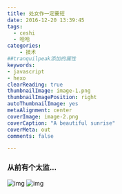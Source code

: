 ```yaml
---
title: 处女作一定要短
date: 2016-12-20 13:39:45
tags:
  - ceshi
  - 哈哈
categories:
    - 技术
##tranquilpeak添加的属性
keywords:
- javascript
- hexo
clearReading: true
thumbnailImage: image-1.png
thumbnailImagePosition: right
autoThumbnailImage: yes
metaAlignment: center
coverImage: image-2.png
coverCaption: "A beautiful sunrise"
coverMeta: out
comments: false

---
```

### 从前有个太监...
![img](http://d1u9biwaxjngwg.cloudfront.net/japanese-test-post/peak-140.jpg)
![img](http://d1u9biwaxjngwg.cloudfront.net/image-gallery-showcase/city-140.jpg)


<!-- more -->
